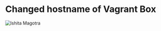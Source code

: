# Changed hostname of Vagrant Box
![Ishita Magotra](https://github.com/illinoistech-itm/imagotra/blob/master/ITMD-521/Week-02/images/hostname.JPG)
